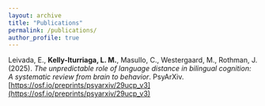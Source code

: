 ```yaml
---
layout: archive
title: "Publications"
permalink: /publications/
author_profile: true
---
```

Leivada, E., **Kelly-Iturriaga, L. M.**, Masullo, C., Westergaard, M., Rothman, J. (2025). *The unpredictable role of language distance in bilingual cognition: A systematic review from brain to behavior*. PsyArXiv. [https://osf.io/preprints/psyarxiv/29ucp_v3](https://osf.io/preprints/psyarxiv/29ucp_v3)

